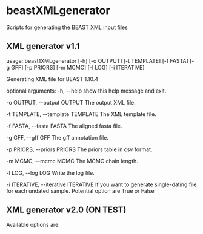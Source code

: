 # beastXMLgenerator

Scripts for generating the BEAST XML input files

## XML generator v1.1

usage: 
beast1XMLgenerator [-h] [-o OUTPUT] [-t TEMPLATE] [-f FASTA] [-g GFF] [-p PRIORS] [-m MCMC] [-l LOG] [-i ITERATIVE]

Generating XML file for BEAST 1.10.4

optional arguments:
-h, --help                                show this help message and exit.
 
-o OUTPUT, --output OUTPUT                The output XML file.
 
-t TEMPLATE, --template TEMPLATE          The XML template file.
 
-f FASTA, --fasta FASTA                   The aligned fasta file.
 
-g GFF, --gff GFF                         The gff annotation file.
 
-p PRIORS, --priors PRIORS                The priors table in csv format.
 
-m MCMC, --mcmc MCMC                      The MCMC chain length.
 
-l LOG, --log LOG                         Write the log file. 
 
-i ITERATIVE, --iterative ITERATIVE       If you want to generate single-dating file for each undated sample. Potential option are True or False 


## XML generator v2.0 (ON TEST)
 
Available options are:


